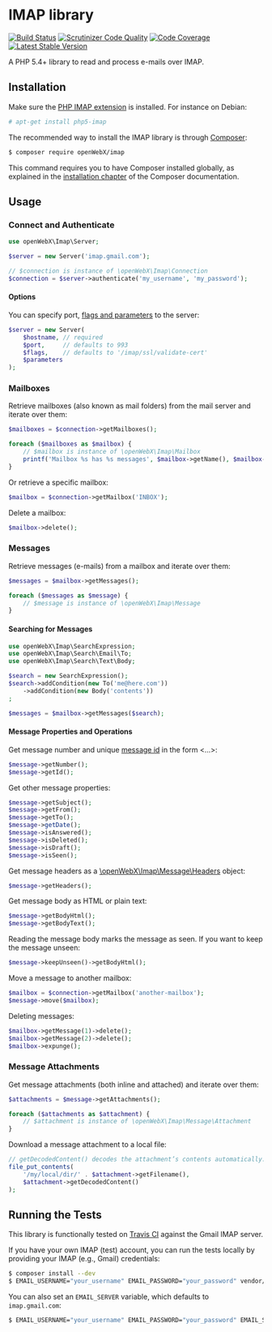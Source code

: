 IMAP library
============
[![Build Status](https://travis-ci.org/openWebX/imap.svg?branch=master)](https://travis-ci.org/openWebX/imap)
[![Scrutinizer Code Quality](https://scrutinizer-ci.com/g/openWebX/imap/badges/quality-score.png?b=master)](https://scrutinizer-ci.com/g/openWebX/imap/?branch=master)
[![Code Coverage](https://scrutinizer-ci.com/g/openWebX/imap/badges/coverage.png?b=master)](https://scrutinizer-ci.com/g/openWebX/imap/?branch=master)
[![Latest Stable Version](https://poser.pugx.org/openWebX/imap/v/stable.svg)](https://packagist.org/packages/openWebX/imap) 

A PHP 5.4+ library to read and process e-mails over IMAP.

Installation
------------

Make sure the [PHP IMAP extension](http://php.net/manual/en/book.imap.php)
is installed. For instance on Debian:

```bash
# apt-get install php5-imap
```

The recommended way to install the IMAP library is through [Composer](http://getcomposer.org):

```bash
$ composer require openWebX/imap
```

This command requires you to have Composer installed globally, as explained
in the [installation chapter](https://getcomposer.org/doc/00-intro.md)
of the Composer documentation.

Usage
-----

### Connect and Authenticate

```php
use openWebX\Imap\Server;

$server = new Server('imap.gmail.com');

// $connection is instance of \openWebX\Imap\Connection
$connection = $server->authenticate('my_username', 'my_password');
```

#### Options 

You can specify port, [flags and parameters](http://php.net/manual/en/function.imap-open.php) 
to the server: 

```php
$server = new Server(
    $hostname, // required
    $port,     // defaults to 993
    $flags,    // defaults to '/imap/ssl/validate-cert'
    $parameters
);
```

### Mailboxes

Retrieve mailboxes (also known as mail folders) from the mail server and iterate
over them:

```php
$mailboxes = $connection->getMailboxes();

foreach ($mailboxes as $mailbox) {
    // $mailbox is instance of \openWebX\Imap\Mailbox
    printf('Mailbox %s has %s messages', $mailbox->getName(), $mailbox->count());
}
```

Or retrieve a specific mailbox:

```php
$mailbox = $connection->getMailbox('INBOX');
```

Delete a mailbox:

```php
$mailbox->delete();
```

### Messages

Retrieve messages (e-mails) from a mailbox and iterate over them:

```php
$messages = $mailbox->getMessages();

foreach ($messages as $message) {
    // $message is instance of \openWebX\Imap\Message
}
```

#### Searching for Messages

```php
use openWebX\Imap\SearchExpression;
use openWebX\Imap\Search\Email\To;
use openWebX\Imap\Search\Text\Body;

$search = new SearchExpression();
$search->addCondition(new To('me@here.com'))
    ->addCondition(new Body('contents'))
;

$messages = $mailbox->getMessages($search);
```

#### Message Properties and Operations

Get message number and unique [message id](http://en.wikipedia.org/wiki/Message-ID)
in the form <...>:

```php
$message->getNumber();
$message->getId();
```

Get other message properties:

```php
$message->getSubject();
$message->getFrom();
$message->getTo();
$message->getDate();
$message->isAnswered();
$message->isDeleted();
$message->isDraft();
$message->isSeen();
```

Get message headers as a [\openWebX\Imap\Message\Headers](/src/openWebX/Imap/Message/Headers.php) object:

```php
$message->getHeaders();
```

Get message body as HTML or plain text:

```php
$message->getBodyHtml();
$message->getBodyText();
```

Reading the message body marks the message as seen. If you want to keep the
message unseen:

```php
$message->keepUnseen()->getBodyHtml();
```

Move a message to another mailbox:

```php
$mailbox = $connection->getMailbox('another-mailbox');
$message->move($mailbox);
```

Deleting messages:

```php
$mailbox->getMessage(1)->delete();
$mailbox->getMessage(2)->delete();
$mailbox->expunge();
```

### Message Attachments

Get message attachments (both inline and attached) and iterate over them:

```php
$attachments = $message->getAttachments();

foreach ($attachments as $attachment) {
    // $attachment is instance of \openWebX\Imap\Message\Attachment
}
```

Download a message attachment to a local file:

```php
// getDecodedContent() decodes the attachment’s contents automatically:
file_put_contents(
    '/my/local/dir/' . $attachment->getFilename(),
    $attachment->getDecodedContent()
);
```

Running the Tests
-----------------

This library is functionally tested on [Travis CI](https://travis-ci.org/openWebX/imap)
against the Gmail IMAP server.

If you have your own IMAP (test) account, you can run the tests locally by 
providing your IMAP (e.g., Gmail) credentials:

```bash
$ composer install --dev
$ EMAIL_USERNAME="your_username" EMAIL_PASSWORD="your_password" vendor/bin/phpunit
```

You can also set an `EMAIL_SERVER` variable, which defaults to `imap.gmail.com`:

```bash
$ EMAIL_USERNAME="your_username" EMAIL_PASSWORD="your_password" EMAIL_SERVER="imap.you.com" vendor/bin/phpunit

```

